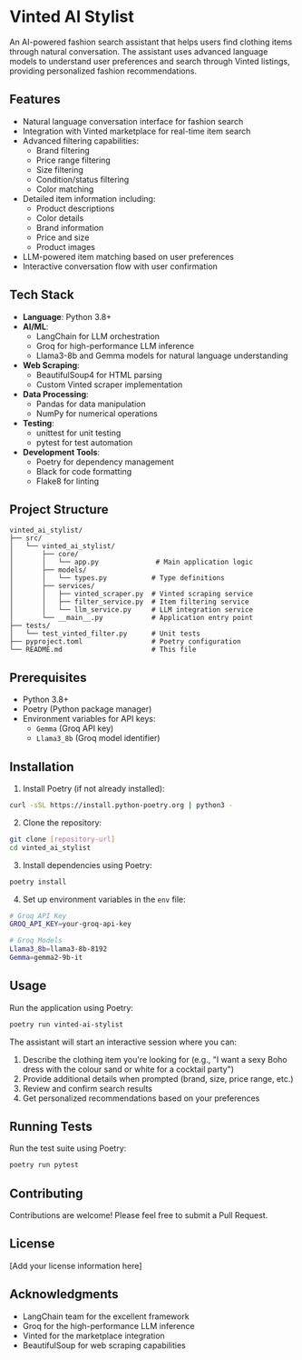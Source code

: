# Vinted AI Stylist

An AI-powered fashion search assistant that helps users find clothing items through natural conversation. The assistant uses advanced language models to understand user preferences and search through Vinted listings, providing personalized fashion recommendations.

## Features

- Natural language conversation interface for fashion search
- Integration with Vinted marketplace for real-time item search
- Advanced filtering capabilities:
  - Brand filtering
  - Price range filtering
  - Size filtering
  - Condition/status filtering
  - Color matching
- Detailed item information including:
  - Product descriptions
  - Color details
  - Brand information
  - Price and size
  - Product images
- LLM-powered item matching based on user preferences
- Interactive conversation flow with user confirmation

## Tech Stack

- **Language**: Python 3.8+
- **AI/ML**:
  - LangChain for LLM orchestration
  - Groq for high-performance LLM inference
  - Llama3-8b and Gemma models for natural language understanding
- **Web Scraping**:
  - BeautifulSoup4 for HTML parsing
  - Custom Vinted scraper implementation
- **Data Processing**:
  - Pandas for data manipulation
  - NumPy for numerical operations
- **Testing**:
  - unittest for unit testing
  - pytest for test automation
- **Development Tools**:
  - Poetry for dependency management
  - Black for code formatting
  - Flake8 for linting

## Project Structure

```
vinted_ai_stylist/
├── src/
│   └── vinted_ai_stylist/
│       ├── core/
│       │   └── app.py              # Main application logic
│       ├── models/
│       │   └── types.py           # Type definitions
│       ├── services/
│       │   ├── vinted_scraper.py  # Vinted scraping service
│       │   ├── filter_service.py  # Item filtering service
│       │   └── llm_service.py     # LLM integration service
│       └── __main__.py            # Application entry point
├── tests/
│   └── test_vinted_filter.py      # Unit tests
├── pyproject.toml                 # Poetry configuration
└── README.md                      # This file
```

## Prerequisites

- Python 3.8+
- Poetry (Python package manager)
- Environment variables for API keys:
  - `Gemma` (Groq API key)
  - `Llama3_8b` (Groq model identifier)

## Installation

1. Install Poetry (if not already installed):
```bash
curl -sSL https://install.python-poetry.org | python3 -
```

2. Clone the repository:
```bash
git clone [repository-url]
cd vinted_ai_stylist
```

3. Install dependencies using Poetry:
```bash
poetry install
```

4. Set up environment variables in the `env` file:
```bash
# Groq API Key
GROQ_API_KEY=your-groq-api-key

# Groq Models
Llama3_8b=llama3-8b-8192
Gemma=gemma2-9b-it
```

## Usage

Run the application using Poetry:
```bash
poetry run vinted-ai-stylist
```

The assistant will start an interactive session where you can:
1. Describe the clothing item you're looking for (e.g., "I want a sexy Boho dress with the colour sand or white for a cocktail party")
2. Provide additional details when prompted (brand, size, price range, etc.)
3. Review and confirm search results
4. Get personalized recommendations based on your preferences

## Running Tests

Run the test suite using Poetry:
```bash
poetry run pytest
```

## Contributing

Contributions are welcome! Please feel free to submit a Pull Request.

## License

[Add your license information here]

## Acknowledgments

- LangChain team for the excellent framework
- Groq for the high-performance LLM inference
- Vinted for the marketplace integration
- BeautifulSoup for web scraping capabilities 